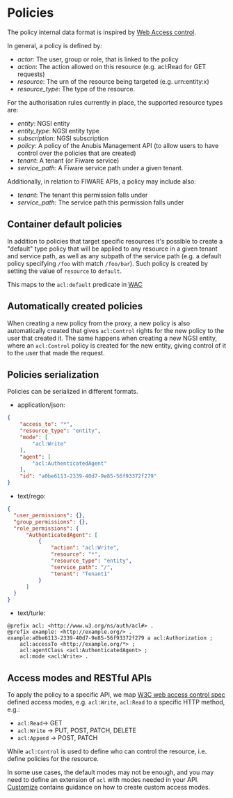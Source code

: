 # Policies

The policy internal data format is inspired by
[Web Access control](https://solid.github.io/web-access-control-spec/).

In general, a policy is defined by:

- *actor*: The user, group or role, that is linked to the policy
- *action*: The action allowed on this resource (e.g. acl:Read for GET requests)
- *resource*: The urn of the resource being targeted (e.g. urn:entity:x)
- *resource_type*: The type of the resource.

For the authorisation rules currently in place, the supported resource types
are:

- *entity*: NGSI entity
- *entity_type*: NGSI entity type
- *subscription*: NGSI subscription
- *policy*: A policy of the Anubis Management API (to allow users to have
  control over the policies that are created)
- *tenant*: A tenant (or Fiware service)
- *service_path*: A Fiware service path under a given tenant.

Additionally, in relation to FIWARE APIs, a policy may include also:

- *tenant*: The tenant this permission falls under
- *service_path*: The service path this permission falls under

## Container default policies

In addition to policies that target specific resources it's possible to create
a "default" type policy that will be applied to any resource in a given tenant
and service path, as well as any subpath of the service path (e.g. a default
policy specifying `/foo` with match `/foo/bar`). Such policy is created by
setting the value of `resource` to `default`.

This maps to the `acl:default` predicate in [WAC](https://solid.github.io/web-access-control-spec/#access-objects)

## Automatically created policies

When creating a new policy from the proxy, a new policy is also automatically
created that gives `acl:Control` rights for the new policy to the user
that created it.
The same happens when creating a new NGSI entity, where an
`acl:Control` policy is created for the new entity, giving control of it to
the user that made the request.

## Policies serialization

Policies can be serialized in different formats.

- application/json:
```json
{
    "access_to": "*",
    "resource_type": "entity",
    "mode": [
        "acl:Write"
    ],
    "agent": [
        "acl:AuthenticatedAgent"
    ],
    "id": "a0be6113-2339-40d7-9e85-56f93372f279"
}
```

- text/rego:
```json
{
  "user_permissions": {},
  "group_permissions": {},
  "role_permissions": {
      "AuthenticatedAgent": [
          {
              "action": "acl:Write",
              "resource": "*",
              "resource_type": "entity",
              "service_path": "/",
              "tenant": "Tenant1"
          }
      ]
  }
}
```

- text/turle:
```
@prefix acl: <http://www.w3.org/ns/auth/acl#> .
@prefix example: <http://example.org/> .
example:a0be6113-2339-40d7-9e85-56f93372f279 a acl:Authorization ;
    acl:accessTo <http://example.org/*> ;
    acl:agentClass <acl:AuthenticatedAgent> ;
    acl:mode <acl:Write> .
```

## Access modes and RESTful APIs

To apply the policy to a specific API, we map
[W3C web access control spec](https://github.com/solid/web-access-control-spec)
defined access modes, e.g. `acl:Write`, `acl:Read` to a specific HTTP method,
e.g.:

* `acl:Read`-> GET
* `acl:Write` -> PUT, POST, PATCH, DELETE
* `acl:Append` -> POST, PATCH

While `acl:Control` is used to define who can control the resource,
i.e. define policies for the resource.

In some use cases, the default modes may not be enough,
and you may need to define an extension of `acl` with modes needed in your API.
[Customize](../admin/customize.md) contains guidance on how to create custom
access modes.